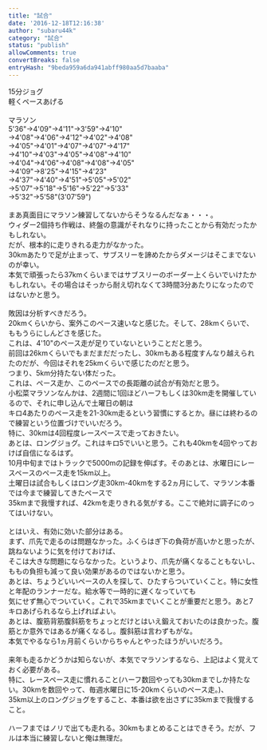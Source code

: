 ```yaml
---
title: "試合"
date: '2016-12-18T12:16:38'
author: "subaru44k"
category: "試合"
status: "publish"
allowComments: true
convertBreaks: false
entryHash: "9beda959a6da941abff980aa5d7baaba"
---
```

15分ジョグ<br>
軽くペースあげる<br>
<br>
マラソン<br>
5'36"→4'09"→4'11"→3'59"→4'10"<br>
→4'08"→4'06"→4'12"→4'02"→4'08"<br>
→4'05"→4'01"→4'07"→4'07"→4'17"<br>
→4'10"→4'03"→4'05"→4'08"→4'10"<br>
→4'04"→4'06"→4'08"→4'08"→4'05"<br>
→4'09"→8'25"→4'15"→4'23"<br>
→4'37"→4'40"→4'51"→5'05"→5'02"<br>
→5'07"→5'18"→5'16"→5'22"→5'33"<br>
→5'32"→5'58"(3'07'59")<br>
<br>
まあ真面目にマラソン練習してないからそうなるんだなぁ・・・。<br>
ウィダー2個持ち作戦は、終盤の意識がそれなりに持ったことから有効だったかもしれない。<br>
だが、根本的に走りきれる走力がなかった。<br>
30kmあたりで足が止まって、サブスリーを諦めたからダメージはそこまでないのが幸い。<br>
本気で頑張ったら37kmくらいまではサブスリーのボーダー上くらいでいけたかもしれない。その場合はそっから耐え切れなくて3時間3分あたりになったのではないかと思う。<br>
<br>
敗因は分析すべきだろう。<br>
20kmくらいから、案外このペース速いなと感じた。そして、28kmくらいで、ももうらにしんどさを感じた。<br>
これは、4'10"のペース走が足りていないということだと思う。<br>
前回は26kmくらいでもまだまだだったし、30kmもある程度すんなり越えられたのだが、今回はそれを25kmくらいで感じたのだと思う。<br>
つまり、5km分持たない体だった。<br>
これは、ペース走か、このペースでの長距離の試合が有効だと思う。<br>
小松菜マラソンなんかは、2週間に1回ほどハーフもしくは30km走を開催しているので、それに申し込んで土曜日の朝は<br>
キロ4あたりのペース走を21-30km走るという習慣にするとか。昼には終わるので練習という位置づけでいいだろう。<br>
特に、30kmは4回程度レースペースで走っておきたい。<br>
あとは、ロングジョグ。これはキロ5でいいと思う。これも40kmを4回やっておけば自信になるはず。<br>
10月中旬まではトラックで5000mの記録を伸ばす。そのあとは、水曜日にレースペースのペース走を15km以上。<br>
土曜日は試合もしくはロング走30km-40kmをする2ヵ月にして、マラソン本番では今まで練習してきたペースで<br>
35kmまで我慢すれば、42kmを走りきれる気がする。ここで絶対に調子にのってはいけない。<br>
<br>
とはいえ、有効に効いた部分はある。<br>
まず、爪先で走るのは問題なかった。ふくらはぎ下の負荷が高いかと思ったが、跳ねないように気を付けておけば、<br>
そこは大きな問題にならなかった。というより、爪先が痛くなることもないし、ももの負担も減って良い効果があるのではないかと思う。<br>
あとは、ちょうどいいペースの人を探して、ひたすらついていくこと。特に女性と年配のランナーだな。給水等で一時的に遅くなっていても<br>
気にせず無心でついていく。これで35kmまでいくことが重要だと思う。あと7キロあげられるなら上げればよい。<br>
あとは、腹筋背筋腹斜筋をちょっとだけとはいえ鍛えておいたのは良かった。腹筋とか意外ではあるが痛くなるし。腹斜筋は言わずもがな。<br>
本気でやるなら1ヵ月前くらいからちゃんとやったほうがいいだろう。<br>
<br>
来年も走るかどうかは知らないが、本気でマラソンするなら、上記はよく覚えておく必要がある。<br>
特に、レースペース走に慣れること(ハーフ数回やっても30kmまでしか持たない。30kmを数回やって、毎週水曜日に15-20kmくらいのペース走。)、<br>
35km以上のロングジョグをすること、本番は欲を出さずに35kmまで我慢すること。<br>
<br>
ハーフまではノリで出ても走れる。30kmもまとめることはできそう。だが、フルは本当に練習しないと俺は無理だ。
